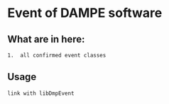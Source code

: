 
#   Event of DAMPE software

##  What are in here:

    1.  all confirmed event classes

##  Usage

    link with libDmpEvent
